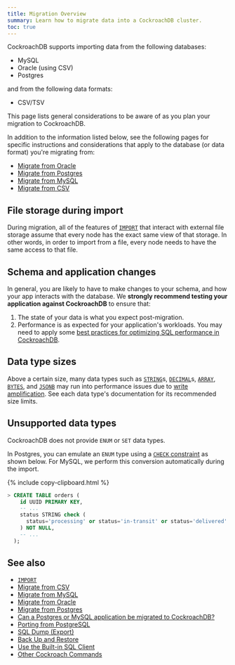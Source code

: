 ```yaml
---
title: Migration Overview
summary: Learn how to migrate data into a CockroachDB cluster.
toc: true
---
```


CockroachDB supports importing data from the following databases:

- MySQL
- Oracle (using CSV)
- Postgres

and from the following data formats:

- CSV/TSV

This page lists general considerations to be aware of as you plan your migration to CockroachDB.

In addition to the information listed below, see the following pages for specific instructions and considerations that apply to the database (or data format) you're migrating from:

- [Migrate from Oracle][oracle]
- [Migrate from Postgres][postgres]
- [Migrate from MySQL][mysql]
- [Migrate from CSV][csv]

## File storage during import

During migration, all of the features of [`IMPORT`][import] that interact with external file storage assume that every node has the exact same view of that storage.  In other words, in order to import from a file, every node needs to have the same access to that file.

## Schema and application changes

In general, you are likely to have to make changes to your schema, and how your app interacts with the database.  We **strongly recommend testing your application against CockroachDB** to ensure that:

1. The state of your data is what you expect post-migration.
2. Performance is as expected for your application's workloads.  You may need to apply some [best practices for optimizing SQL performance in CockroachDB](performance-best-practices-overview.html).

## Data type sizes

Above a certain size, many data types such as [`STRING`](string.html)s, [`DECIMAL`](decimal.html)s, [`ARRAY`](array.html), [`BYTES`](bytes.html), and [`JSONB`](jsonb.html) may run into performance issues due to [write amplification](https://en.wikipedia.org/wiki/Write_amplification).  See each data type's documentation for its recommended size limits.

## Unsupported data types

CockroachDB does not provide `ENUM` or `SET` data types.

In Postgres, you can emulate an `ENUM` type using a [`CHECK` constraint](check.html) as shown below.  For MySQL, we perform this conversion automatically during the import.

{%  include copy-clipboard.html %}
~~~ sql
> CREATE TABLE orders (
    id UUID PRIMARY KEY,
    -- ...
    status STRING check (
      status='processing' or status='in-transit' or status='delivered'
    ) NOT NULL,
    -- ...
  );
~~~

## See also

- [`IMPORT`][import]
- [Migrate from CSV][csv]
- [Migrate from MySQL][mysql]
- [Migrate from Oracle][oracle]
- [Migrate from Postgres][postgres]
- [Can a Postgres or MySQL application be migrated to CockroachDB?](frequently-asked-questions.html#can-a-postgresql-or-mysql-application-be-migrated-to-cockroachdb)
- [Porting from PostgreSQL](porting-postgres.html)
- [SQL Dump (Export)](sql-dump.html)
- [Back Up and Restore](backup-and-restore.html)
- [Use the Built-in SQL Client](use-the-built-in-sql-client.html)
- [Other Cockroach Commands](cockroach-commands.html)

<!-- Links -->

[oracle]: migrate-from-oracle.html
[postgres]: migrate-from-postgres.html
[mysql]: migrate-from-mysql.html
[csv]: migrate-from-csv.html
[import]: import.html
